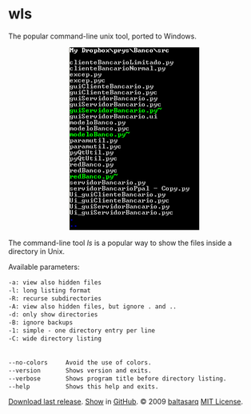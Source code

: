 # wls
The popular command-line unix tool, ported to Windows.

<p align="center"><img src="ls-scr.png"></p>

The command-line tool *ls* is a popular way to show the files inside a directory in Unix.

Available parameters:

    -a: view also hidden files
    -l: long listing format
    -R: recurse subdirectories
    -A: view also hidden files, but ignore . and ..
    -d: only show directories
    -B: ignore backups
    -1: simple - one directory entry per line
    -C: wide directory listing


    --no-colors     Avoid the use of colors.
    --version       Shows version and exits.
    --verbose       Shows program title before directory listing.
    --help          Shows this help and exits.

[Download last release](https://github.com/Baltasarq/wls/releases "Release").
[Show](https://github.com/Baltasarq/wls/ "wls in GitHub") in [GitHub](https://www.github.com/ "GitHub").
&copy; 2009 [baltasarq](http://baltasarq.info/ "baltasarq home") [MIT License](http://www.opensource.org/licenses/MIT "MIT License").
